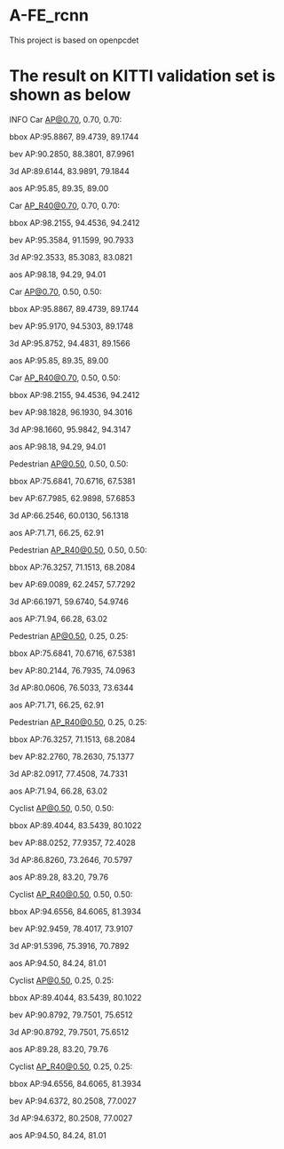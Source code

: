 # A-FE_rcnn
This project is based on openpcdet

# The result on KITTI validation set is shown as below
INFO  Car AP@0.70, 0.70, 0.70:

bbox AP:95.8867, 89.4739, 89.1744

bev  AP:90.2850, 88.3801, 87.9961

3d   AP:89.6144, 83.9891, 79.1844

aos  AP:95.85, 89.35, 89.00

Car AP_R40@0.70, 0.70, 0.70:

bbox AP:98.2155, 94.4536, 94.2412

bev  AP:95.3584, 91.1599, 90.7933

3d   AP:92.3533, 85.3083, 83.0821

aos  AP:98.18, 94.29, 94.01

Car AP@0.70, 0.50, 0.50:

bbox AP:95.8867, 89.4739, 89.1744

bev  AP:95.9170, 94.5303, 89.1748

3d   AP:95.8752, 94.4831, 89.1566

aos  AP:95.85, 89.35, 89.00

Car AP_R40@0.70, 0.50, 0.50:

bbox AP:98.2155, 94.4536, 94.2412

bev  AP:98.1828, 96.1930, 94.3016

3d   AP:98.1660, 95.9842, 94.3147

aos  AP:98.18, 94.29, 94.01

Pedestrian AP@0.50, 0.50, 0.50:

bbox AP:75.6841, 70.6716, 67.5381

bev  AP:67.7985, 62.9898, 57.6853

3d   AP:66.2546, 60.0130, 56.1318

aos  AP:71.71, 66.25, 62.91

Pedestrian AP_R40@0.50, 0.50, 0.50:

bbox AP:76.3257, 71.1513, 68.2084

bev  AP:69.0089, 62.2457, 57.7292

3d   AP:66.1971, 59.6740, 54.9746

aos  AP:71.94, 66.28, 63.02

Pedestrian AP@0.50, 0.25, 0.25:

bbox AP:75.6841, 70.6716, 67.5381

bev  AP:80.2144, 76.7935, 74.0963

3d   AP:80.0606, 76.5033, 73.6344

aos  AP:71.71, 66.25, 62.91

Pedestrian AP_R40@0.50, 0.25, 0.25:

bbox AP:76.3257, 71.1513, 68.2084

bev  AP:82.2760, 78.2630, 75.1377

3d   AP:82.0917, 77.4508, 74.7331

aos  AP:71.94, 66.28, 63.02

Cyclist AP@0.50, 0.50, 0.50:

bbox AP:89.4044, 83.5439, 80.1022

bev  AP:88.0252, 77.9357, 72.4028

3d   AP:86.8260, 73.2646, 70.5797

aos  AP:89.28, 83.20, 79.76

Cyclist AP_R40@0.50, 0.50, 0.50:

bbox AP:94.6556, 84.6065, 81.3934

bev  AP:92.9459, 78.4017, 73.9107

3d   AP:91.5396, 75.3916, 70.7892

aos  AP:94.50, 84.24, 81.01

Cyclist AP@0.50, 0.25, 0.25:

bbox AP:89.4044, 83.5439, 80.1022

bev  AP:90.8792, 79.7501, 75.6512

3d   AP:90.8792, 79.7501, 75.6512

aos  AP:89.28, 83.20, 79.76

Cyclist AP_R40@0.50, 0.25, 0.25:

bbox AP:94.6556, 84.6065, 81.3934

bev  AP:94.6372, 80.2508, 77.0027

3d   AP:94.6372, 80.2508, 77.0027

aos  AP:94.50, 84.24, 81.01
